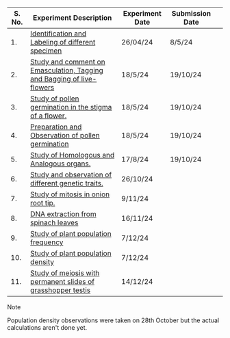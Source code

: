 | S. No. | Experiment Description                                                              | Experiment Date | Submission Date |     |
| ------ | ----------------------------------------------------------------------------------- | --------------- | --------------- | --- |
| 1.     | [Identification and Labeling of different specimen](./1-slides-under-microscope.md) | 26/04/24        | 8/5/24          |     |
| 2.     | [Study and comment on Emasculation, Tagging and Bagging of live-flowers](./2-controlled-pollination.md)              | 18/5/24         | 19/10/24        |     |
| 3.     | [Study of pollen germination in the stigma of a flower.](./3-pollen-germination.md)                              | 18/5/24         | 19/10/24        |     |
| 4.     | [Preparation and Observation of pollen germination](./4-pollen-nutrient-solution.md)                                   | 18/5/24         | 19/10/24        |     |
| 5.     | [Study of Homologous and Analogous organs.](./5-homologous-and-analogous-organs.md)                                           | 17/8/24         | 19/10/24        |     |
| 6.     | [Study and observation of different genetic traits.](./6-pedigree-analysis.md)                                  | 26/10/24        |                 |     |
| 7.     | [Study of mitosis in onion root tip.](./7-root-tip-mount.md)                                                 | 9/11/24         |                 |     |
| 8.     | [DNA extraction from spinach leaves](./8-DNA-extraction.md)                                                  | 16/11/24        |                 |     |
| 9.     | [Study of plant population frequency](./9-population-frequency.md)                                                 | 7/12/24         |                 |     |
| 10.    | [Study of plant population density](./10-population-density.md)                                                   | 7/12/24         |                 |     |
| 11.    | [Study of meiosis with permanent slides of grasshopper testis](./11-grasshopper-testis.md)                        | 14/12/24        |                 |     |

> [!NOTE]
> Population density observations were taken on 28th October but the actual calculations aren't done yet.